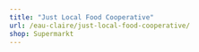 ```yaml
---
title: "Just Local Food Cooperative"
url: /eau-claire/just-local-food-cooperative/
shop: Supermarkt
---
```

